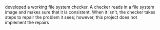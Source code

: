 developed a working file system checker. A checker reads in a file system image and makes sure that it is consistent. When it isn't, the checker takes steps to repair the problem it sees; however, this project does not implement the repairs
